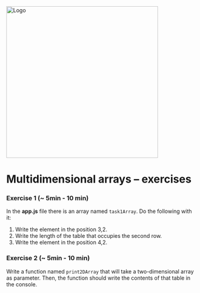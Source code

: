 <img alt="Logo" src="http://coderslab.pl/svg/logo-coderslab.svg" width="400">

# Multidimensional arrays &ndash; exercises

### Exercise 1 (~ 5min - 10 min)

In the **app.js** file there is an array named ```task1Array```. Do the following with it:
  1. Write the element in the position 3,2.
  2. Write the length of the table that occupies the second row.
  3. Write the element in the position 4,2.


### Exercise 2 (~ 5min - 10 min)

Write a function named ```print2DArray``` that will take a two-dimensional array as parameter. Then, the function should write the contents of that table in the console.
